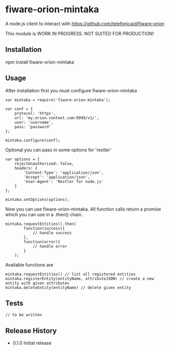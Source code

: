 fiware-orion-mintaka
=====================

A node.js client to interact with https://github.com/telefonicaid/fiware-orion

This module is WORK IN PROGRESS. NOT SUITED FOR PRODUCTION!

## Installation 
   
   npm install fiware-orion-mintaka
   
## Usage

After installation first you must configure fiware-orion-mintaka
    
    var mintaka = require('fiware-orion-mintaka');
    
    var conf = {
    	protocol: 'https',
    	url: 'my.orion.context.com:9999/v1/',
    	user: 'username',
    	pass: 'password'
    };
    
    mintaka.configure(conf);
    
Optional you can pass in some options for 'restler'
    
    var options = {
    	rejectUnauthorized: false,
    	headers: {
    		'Content-Type': 'application/json',
    		'Accept': 'application/json',
    		'User-Agent': 'Restler for node.js'
    	}
    };
    
    mintaka.setOptions(options);
    
Now you can use fiware-orion-mintaka. All function calls return a promise which you can use in a .then() chain.

    mintaka.requestEntities().then(
    		function(success){
    			// handle success
    		},
    		function(error){
                // handle error
    		}
    	);
    	
Available functions are

    mintaka.requestEntities() // list all registered entities
    mintaka.registerEntity(entityName, attributeJSON) // create a new entity with given attributes
    mintaka.deleteEntity(entityName) // delete given entity
    
## Tests

    // to be written
    
## Release History

* 0.1.0 Initial release

